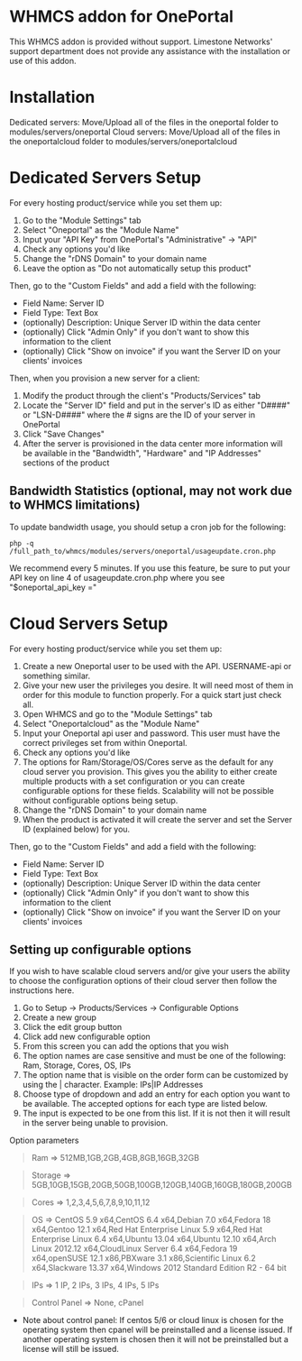 # WHMCS addon for OnePortal

This WHMCS addon is provided without support. Limestone Networks' support department does not provide any assistance with the installation or use of this addon.

# Installation

Dedicated servers: Move/Upload all of the files in the oneportal folder to modules/servers/oneportal
Cloud servers: Move/Upload all of the files in the oneportalcloud folder to modules/servers/oneportalcloud

# Dedicated Servers Setup

For every hosting product/service while you set them up:

1.  Go to the "Module Settings" tab
2.  Select "Oneportal" as the "Module Name"
3.  Input your "API Key" from OnePortal's "Administrative" -> "API"
4.  Check any options you'd like
5.  Change the "rDNS Domain" to your domain name
6.  Leave the option as "Do not automatically setup this product"

Then, go to the "Custom Fields" and add a field with the following:

- Field Name: Server ID
- Field Type: Text Box
- (optionally) Description: Unique Server ID within the data center
- (optionally) Click "Admin Only" if you don't want to show this information to the client
- (optionally) Click "Show on invoice" if you want the Server ID on your clients' invoices

Then, when you provision a new server for a client:

1.  Modify the product through the client's "Products/Services" tab
2.  Locate the "Server ID" field and put in the server's ID as either "D####" or "LSN-D####" where the # signs are the ID of your server in OnePortal
3.  Click "Save Changes"
4.  After the server is provisioned in the data center more information will be available in the "Bandwidth", "Hardware" and "IP Addresses" sections of the product

## Bandwidth Statistics (optional, may not work due to WHMCS limitations)

To update bandwidth usage, you should setup a cron job for the following:

	php -q /full_path_to/whmcs/modules/servers/oneportal/usageupdate.cron.php

We recommend every 5 minutes. If you use this feature, be sure to put your API key on line 4 of usageupdate.cron.php where you see "$oneportal_api_key ="

# Cloud Servers Setup

For every hosting product/service while you set them up:

1.  Create a new Oneportal user to be used with the API. USERNAME-api or something similar.
2.  Give your new user the privileges you desire. It will need most of them in order for this module to function properly. For a quick start just check all.
3.  Open WHMCS and go to the "Module Settings" tab
4.  Select "Oneportalcloud" as the "Module Name"
5.  Input your Oneportal api user and password. This user must have the correct privileges set from within Oneportal.
6.  Check any options you'd like
7.  The options for Ram/Storage/OS/Cores serve as the default for any cloud server you provision.
This gives you the ability to either create multiple products with a set configuration or you can create configurable options for these fields.
Scalability will not be possible without configurable options being setup.
8.  Change the "rDNS Domain" to your domain name
9.  When the product is activated it will create the server and set the Server ID (explained below) for you.

Then, go to the "Custom Fields" and add a field with the following:

- Field Name: Server ID
- Field Type: Text Box
- (optionally) Description: Unique Server ID within the data center
- (optionally) Click "Admin Only" if you don't want to show this information to the client
- (optionally) Click "Show on invoice" if you want the Server ID on your clients' invoices

## Setting up configurable options

If you wish to have scalable cloud servers and/or give your users the ability to choose the configuration options of their cloud server then follow the instructions here.

1. Go to Setup -> Products/Services -> Configurable Options
2. Create a new group
3. Click the edit group button
4. Click add new configurable option
5. From this screen you can add the options that you wish
6. The option names are case sensitive and must be one of the following: Ram, Storage, Cores, OS, IPs
7. The option name that is visible on the order form can be customized by using the | character. Example: IPs|IP Addresses
8. Choose type of dropdown and add an entry for each option you want to be available. The accepted options for each type are listed below.
9. The input is expected to be one from this list. If it is not then it will result in the server being unable to provision.

Option parameters
> Ram => 512MB,1GB,2GB,4GB,8GB,16GB,32GB

> Storage => 5GB,10GB,15GB,20GB,50GB,100GB,120GB,140GB,160GB,180GB,200GB

> Cores => 1,2,3,4,5,6,7,8,9,10,11,12

> OS => CentOS 5.9 x64,CentOS 6.4 x64,Debian 7.0 x64,Fedora 18 x64,Gentoo 12.1 x64,Red Hat Enterprise Linux 5.9 x64,Red Hat Enterprise Linux 6.4 x64,Ubuntu 13.04 x64,Ubuntu 12.10 x64,Arch Linux 2012.12 x64,CloudLinux Server 6.4 x64,Fedora 19 x64,openSUSE 12.1 x86,PBXware 3.1 x86,Scientific Linux 6.2 x64,Slackware 13.37 x64,Windows 2012 Standard Edition R2 - 64 bit

> IPs => 1 IP, 2 IPs, 3 IPs, 4 IPs, 5 IPs

> Control Panel => None, cPanel

* Note about control panel: If centos 5/6 or cloud linux is chosen for the operating system then cpanel will be preinstalled and a license issued. If another operating system is chosen then it will not be preinstalled but a license will still be issued.